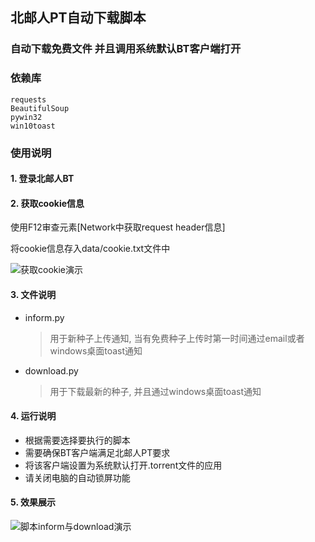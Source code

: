 ## 北邮人PT自动下载脚本


### 自动下载免费文件 并且调用系统默认BT客户端打开

### 依赖库
    requests
    BeautifulSoup
	pywin32
	win10toast
	
### 使用说明

#### 1. 登录北邮人BT

#### 2. 获取cookie信息

使用F12审查元素[Network中获取request header信息]

将cookie信息存入data/cookie.txt文件中

![获取cookie演示](https://raw.githubusercontent.com/naihaishy/BYR-Auto-Torrent/master/images/aa.png "cookie.png")


#### 3. 文件说明

- inform.py 
    > 用于新种子上传通知,
    当有免费种子上传时第一时间通过email或者windows桌面toast通知

- download.py
    > 用于下载最新的种子, 并且通过windows桌面toast通知


#### 4. 运行说明
- 根据需要选择要执行的脚本
- 需要确保BT客户端满足北邮人PT要求
- 将该客户端设置为系统默认打开.torrent文件的应用
- 请关闭电脑的自动锁屏功能

 
#### 5. 效果展示

![脚本inform与download演示](https://raw.githubusercontent.com/naihaishy/BYR-Auto-Torrent/master/images/bb.png "inform_download.png")



